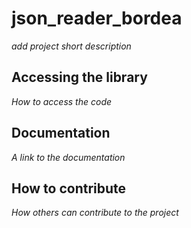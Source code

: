 # json_reader_bordea

*add project short description*

## Accessing the library

*How to access the code*

## Documentation

*A link to the documentation*

## How to contribute

*How others can contribute to the project*